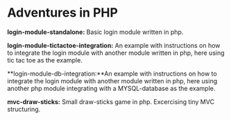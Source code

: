 # Adventures in PHP

**login-module-standalone:** Basic login module written in php.

**login-module-tictactoe-integration:** An example with instructions on how to integrate the login module with another module written in php, here using tic tac toe as the example.

**login-module-db-integration:**An example with instructions on how to integrate the login module with another module written in php, here using another php module integrating with a MYSQL-database as the example.

**mvc-draw-sticks:** Small draw-sticks game in php. Excercising tiny MVC structuring.
